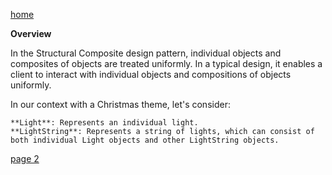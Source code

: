 [home](./page01.md)

**Overview**

In the Structural Composite design pattern, individual objects and composites of objects are treated uniformly. 
In a typical design, it enables a client to interact with individual objects and compositions of objects uniformly.

In our context with a Christmas theme, let's consider:

    **Light**: Represents an individual light.
    **LightString**: Represents a string of lights, which can consist of both individual Light objects and other LightString objects.


[page 2](./page02.md)
